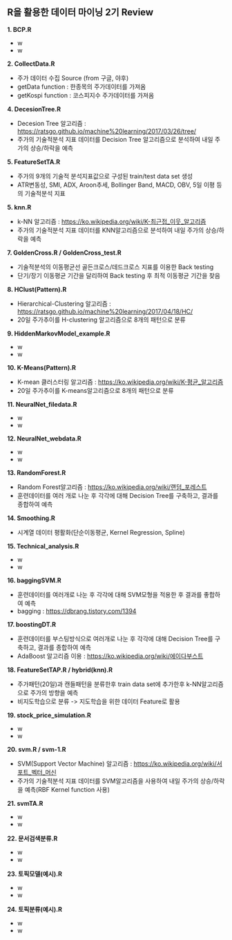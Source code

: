 ## R을 활용한 데이터 마이닝 2기 Review


**1. BCP.R**
  - w
  - w

**2. CollectData.R**
  - 주가 데이터 수집 Source (from 구글, 야후)
  - getData function : 한종목의 주가데이터를 가져옴
  - getKospi function : 코스피지수 주가데이터를 가져옴

**4. DecesionTree.R**
  - Decesion Tree 알고리즘 : https://ratsgo.github.io/machine%20learning/2017/03/26/tree/
  - 주가의 기술적분석 지표 데이터를 Decision Tree 알고리즘으로 분석하여 내일 주가의 상승/하락을 예측  

**5. FeatureSetTA.R**
  - 주가의 9개의 기술적 분석지표값으로 구성된 train/test data set 생성
  - ATR변동성, SMI, ADX, Aroon추세, Bollinger Band, MACD, OBV, 5일 이평 등의 기술적분석 지표
  
**5. knn.R**
  - k-NN 알고리즘 : https://ko.wikipedia.org/wiki/K-최근접_이웃_알고리즘
  - 주가의 기술적분석 지표 데이터를 KNN알고리즘으로 분석하여 내일 주가의 상승/하락을 예측  

**7. GoldenCross.R / GoldenCross_test.R**
  - 기술적분석의 이동평균선 골든크로스/데드크로스 지표를 이용한 Back testing
  - 단기/장기 이동평균 기간을 달리하여 Back testing 후 최적 이동평균 기간을 찾음
  
**8. HClust(Pattern).R**
  - Hierarchical-Clustering 알고리즘 : https://ratsgo.github.io/machine%20learning/2017/04/18/HC/
  - 20일 주가추이를 H-clustering 알고리즘으로 8개의 패턴으로 분류 
    
**9. HiddenMarkovModel_example.R**
  - w
  - w
  
**10. K-Means(Pattern).R**
  - K-mean 클러스터링 알고리즘 : https://ko.wikipedia.org/wiki/K-평균_알고리즘
  - 20일 주가추이를 K-means알고리즘으로 8개의 패턴으로 분류 
  
**11. NeuralNet_filedata.R**
  - w
  - w
  
**12. NeuralNet_webdata.R**
  - w
  - w
  
**13. RandomForest.R**
  - Random Forest알고리즘 : https://ko.wikipedia.org/wiki/랜덤_포레스트
  - 훈련데이터를 여러 개로 나눈 후 각각에 대해 Decision Tree를 구축하고, 결과를 종합하여 예측
  
**14. Smoothing.R**
  - 시계열 데이터 평활화(단순이동평균, Kernel Regression, Spline)
    
**15. Technical_analysis.R**
  - w
  - w
  
**16. baggingSVM.R**
  - 훈련데이터를 여러개로 나눈 후 각각에 대해 SVM모형을 적용한 후 결과를 좋합하여 예측
  - bagging : https://dbrang.tistory.com/1394
  
**17. boostingDT.R**
  - 훈련데이터를 부스팅방식으로 여러개로 나눈 후 각각에 대해 Decision Tree를 구축하고, 결과를 종합하여 예측
  - AdaBoost 알고리즘 이용 : https://ko.wikipedia.org/wiki/에이다부스트
  
**18. FeatureSetTAP.R / hybrid(knn).R**
  - 주가패턴(20일)과 캔들패턴을 분류한후 train data set에 추가한후 k-NN알고리즘으로 주가의 방향을 예측
  - 비지도학습으로 분류 -> 지도학습을 위한 데이터 Feature로 활용 
  
**19. stock_price_simulation.R**
  - w
  - w
  
**20. svm.R / svm-1.R**
  - SVM(Support Vector Machine) 알고리즘 : https://ko.wikipedia.org/wiki/서포트_벡터_머신
  - 주가의 기술적분석 지표 데이터를 SVM알고리즘을 사용하여 내일 주가의 상승/하락을 예측(RBF Kernel function 사용) 
  
**21. svmTA.R**
  - w
  - w
  
**22. 문서검색분류.R**
  - w
  - w
  
**23. 토픽모델(예시).R**
  - w
  - w
  
**24. 토픽분류(예시).R**
  - w
  - w
